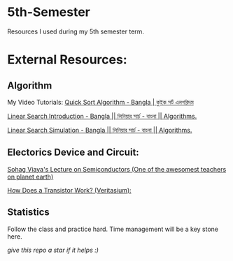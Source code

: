 # 5th-Semester
Resources I used during my 5th semester term. 



# External Resources: 

## Algorithm

My Video Tutorials: 
[ Quick Sort Algorithm - Bangla | কুইক সর্ট এলগরিদম ](https://www.youtube.com/watch?v=u4c2_BKua38&t=372s)

[ Linear Search Introduction - Bangla || লিনিয়ার সার্চ - বাংলা || Algorithms. ](https://www.youtube.com/watch?v=_pgUO1iz8Ps&t=24s)

[ Linear Search Simulation - Bangla || লিনিয়ার সার্চ - বাংলা || Algorithms. ](https://www.youtube.com/watch?v=BjfFQWjgBks)

## Electorics Device and Circuit: 

[ Sohag Viaya's Lecture on Semiconductors (One of the awesomest teachers on planet earth) ](https://www.youtube.com/watch?v=PcWMyktzwvg&list=PLxSt9YDBipm6B2e0qlu_2mEvTu-7NuTCb)

[ How Does a Transistor Work? (Veritasium): ](https://www.youtube.com/watch?v=IcrBqCFLHIY)

## Statistics

Follow the class and practice hard. Time management will be a key stone here.

_give this repo a star if it helps :)_

